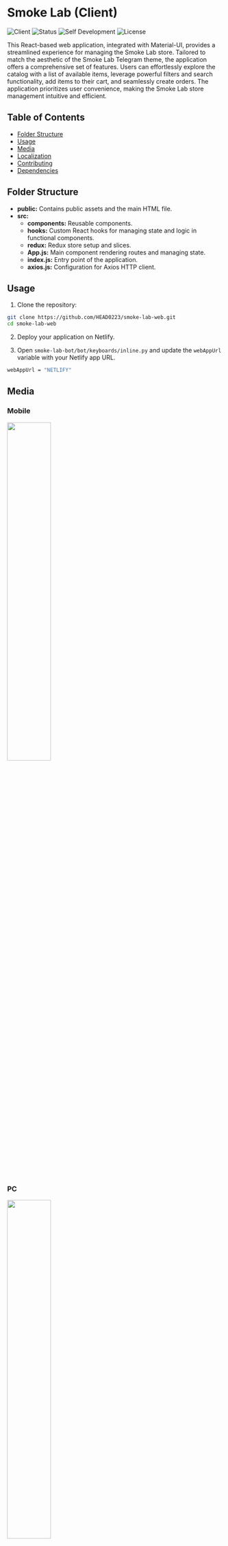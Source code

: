 # Smoke Lab (**Client**)

![Client](https://img.shields.io/badge/Client-Smoke_Lab-brightgreen)
![Status](https://img.shields.io/badge/Status-Complete-yellow)
![Self Development](https://img.shields.io/badge/Project-Self_Development-red)
![License](https://img.shields.io/badge/License-MIT-yellow)

This React-based web application, integrated with Material-UI, provides a streamlined experience for managing the Smoke Lab store. Tailored to match the aesthetic of the Smoke Lab Telegram theme, the application offers a comprehensive set of features. Users can effortlessly explore the catalog with a list of available items, leverage powerful filters and search functionality, add items to their cart, and seamlessly create orders. The application prioritizes user convenience, making the Smoke Lab store management intuitive and efficient.

## Table of Contents

-  [Folder Structure](#folder-structure)
-  [Usage](#usage)
-  [Media](#media)
-  [Localization](#localization)
-  [Contributing](#contributing)
-  [Dependencies](#dependencies)

## Folder Structure

-  **public:** Contains public assets and the main HTML file.
-  **src:**
   -  **components:** Reusable components.
   -  **hooks:** Custom React hooks for managing state and logic in functional components.
   -  **redux:** Redux store setup and slices.
   -  **App.js:** Main component rendering routes and managing state.
   -  **index.js:** Entry point of the application.
   -  **axios.js:** Configuration for Axios HTTP client.

## Usage

1. Clone the repository:

```bash
git clone https://github.com/HEAD0223/smoke-lab-web.git
cd smoke-lab-web
```

2. Deploy your application on Netlify.

3. Open `smoke-lab-bot/bot/keyboards/inline.py` and update the `webAppUrl` variable with your Netlify app URL.

```bash
webAppUrl = "NETLIFY"
```

## Media

### Mobile

<img src="./public/preview/mobile_smoke-lab-web_store.jpg" style="width:45%">

### PC

<img src="./public/preview/pc_smoke-lab-web_store.png" style="width:45%">

**List with items:**  
![pc_Smoke-Lab_store-list](./public/preview/pc_Smoke-Lab_store-list.gif)  
<img src="./public/preview/pc_smoke-lab-web_store_1.png" style="width:45%">
<img src="./public/preview/pc_smoke-lab-web_store_2.png" style="width:45%">
<img src="./public/preview/pc_smoke-lab-web_store_3.png" style="width:45%">

**Item with flavor selection, and quantity:**  
![pc_Smoke-Lab_store-item](./public/preview/pc_Smoke-Lab_store-item.gif)  
<img src="./public/preview/pc_smoke-lab-web_store_4.png" style="width:45%">
<img src="./public/preview/pc_smoke-lab-web_store_6.png" style="width:45%">
<img src="./public/preview/pc_smoke-lab-web_store_5.png" style="width:45%">
<img src="./public/preview/pc_smoke-lab-web_store_7.png" style="width:45%">

**Cart with user purchase and form for contact:**  
![pc_Smoke-Lab_store-cart](./public/preview/pc_Smoke-Lab_store-cart.gif)  
<img src="./public/preview/pc_smoke-lab-web_store_8.png" style="width:45%">
<img src="./public/preview/pc_smoke-lab-web_store_9.png" style="width:45%">
<img src="./public/preview/pc_smoke-lab-web_store_10.png" style="width:45%">

**Order in user profile in Telegram bot and email for admins with user purchase and credentials:**  
![pc_Smoke-Lab_user-order](./public/preview/pc_Smoke-Lab_user-order.gif)  
<img src="./public/preview/pc_smoke-lab-web_store_11.png" style="width:45%">
![pc_smoke-lab-web_store_12](./public/preview/pc_smoke-lab-web_store_12.png)

## Localization

The application supports localization using i18n. Translation files are located in the `public/assets/locales` directory. Add new translations as needed.

## Contributing

If you would like to contribute to this project, please follow these steps:

1. Fork the repository.
2. Create a new branch for your feature: `git checkout -b feature-name`
3. Commit your changes: `git commit -m 'Add some feature'`
4. Push to the branch: `git push origin feature-name`
5. Submit a pull request.

## Dependencies

-  **React:** JavaScript library for building user interfaces.
-  **Material-UI:** React UI framework for building responsive and accessible web applications.
-  **Redux Toolkit:** State management library for React applications.
-  **React Router:** Declarative routing for React.js.
-  **i18next:** Internationalization library for handling translations.
-  **axios:** Promise-based HTTP client for the browser and Node.js.
-  **js-cookie:** A simple, lightweight JavaScript API for handling cookies.

Make sure to include these dependencies in your project.
